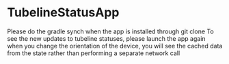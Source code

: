 # TubelineStatusApp
Please do the gradle synch when the app is installed through git clone
To see the new updates to tubeline statuses, please launch the app again
when you change the orientation of the device, you will see the cached data from the state rather than performing a separate network call
